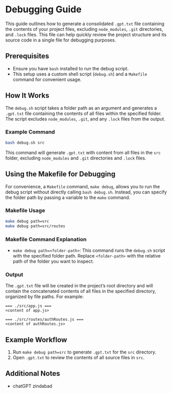 # Debugging Guide

This guide outlines how to generate a consolidated `.gpt.txt` file containing the contents of your project files, excluding `node_modules`, `.git` directories, and `.lock` files. This file can help quickly review the project structure and its source code in a single file for debugging purposes.

## Prerequisites

- Ensure you have `bash` installed to run the debug script.
- This setup uses a custom shell script (`debug.sh`) and a `Makefile` command for convenient usage.

## How It Works

The `debug.sh` script takes a folder path as an argument and generates a `.gpt.txt` file containing the contents of all files within the specified folder. The script excludes `node_modules`, `.git`, and any `.lock` files from the output.

### Example Command

```bash
bash debug.sh src
```

This command will generate `.gpt.txt` with content from all files in the `src` folder, excluding `node_modules` and `.git` directories and `.lock` files.

## Using the Makefile for Debugging

For convenience, a `Makefile` command, `make debug`, allows you to run the debug script without directly calling `bash debug.sh`. Instead, you can specify the folder path by passing a variable to the `make` command.

### Makefile Usage

```bash
make debug path=src
make debug path=src/routes
```

### Makefile Command Explanation

- `make debug path=<folder-path>`: This command runs the `debug.sh` script with the specified folder path. Replace `<folder-path>` with the relative path of the folder you want to inspect.
  
### Output

The `.gpt.txt` file will be created in the project’s root directory and will contain the concatenated contents of all files in the specified directory, organized by file paths. For example:

```plaintext
=== ./src/app.js ===
<content of app.js>

=== ./src/routes/authRoutes.js ===
<content of authRoutes.js>
```

## Example Workflow

1. Run `make debug path=src` to generate `.gpt.txt` for the `src` directory.
2. Open `.gpt.txt` to review the contents of all source files in `src`.

## Additional Notes

- chatGPT zindabad